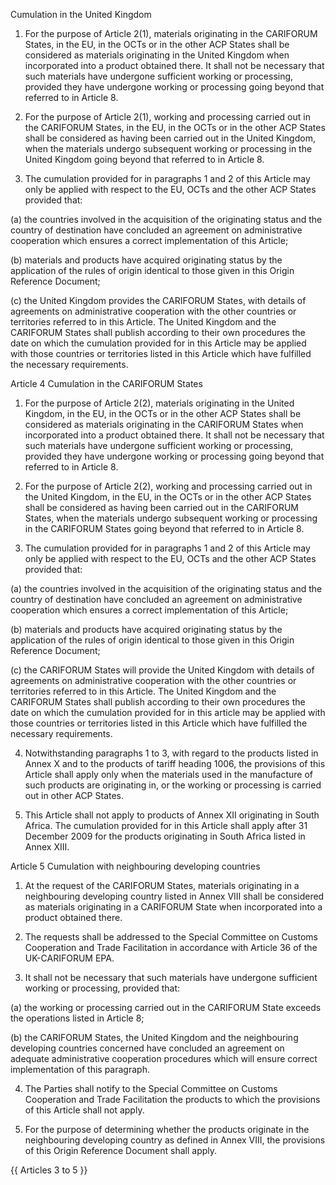 Cumulation in the United Kingdom

1.	For the purpose of Article 2(1), materials originating in the CARIFORUM States, in the EU, in the OCTs or in the other ACP States shall be considered as materials originating in the United Kingdom when incorporated into a product obtained there. It shall not be necessary that such materials have undergone sufficient working or processing, provided they have undergone working or processing going beyond that referred to in Article 8.

2.	For the purpose of Article 2(1), working and processing carried out in the CARIFORUM States, in the EU, in the OCTs or in the other ACP States shall be considered as having been carried out in the United Kingdom, when the materials undergo subsequent working or processing in the United Kingdom going beyond that referred to in Article 8.

3.	The cumulation provided for in paragraphs 1 and 2 of this Article may only be applied with respect to the EU, OCTs and the other ACP States provided that:

(a)	the countries involved in the acquisition of the originating status and the country of destination have concluded an agreement on administrative cooperation which ensures a correct implementation of this Article;

(b)	materials and products have acquired originating status by the application of the rules of origin identical to those given in this Origin Reference Document;

(c)	the United Kingdom provides the CARIFORUM States, with details of agreements on administrative cooperation with the other countries or territories referred to in this Article. The United Kingdom and the CARIFORUM States shall publish according to their own procedures the date on which the cumulation provided for in this Article may be applied with those countries or territories listed in this Article which have fulfilled the necessary requirements.

Article 4
Cumulation in the CARIFORUM States

1.	For the purpose of Article 2(2), materials originating in the United Kingdom, in the EU, in the OCTs or in the other ACP States shall be considered as materials originating in the CARIFORUM States when incorporated into a product obtained there. It shall not be necessary that such materials have undergone sufficient working or processing, provided they have undergone working or processing going beyond that referred to in Article 8.

2.	For the purpose of Article 2(2), working and processing carried out in the United Kingdom, in the EU, in the OCTs or in the other ACP States shall be considered as having been carried out in the CARIFORUM States, when the materials undergo subsequent working or processing in the CARIFORUM States going beyond that referred to in Article 8.

3.	The cumulation provided for in paragraphs 1 and 2 of this Article may only be applied with respect to the EU, OCTs and the other ACP States provided that:

(a)	the countries involved in the acquisition of the originating status and the country of destination have concluded an agreement on administrative cooperation which ensures a correct implementation of this Article;

(b)	materials and products have acquired originating status by the application of the rules of origin identical to those given in this Origin Reference Document;

(c)	the CARIFORUM States will provide the United Kingdom with details of agreements on administrative cooperation with the other countries or territories referred to in this Article. The United Kingdom and the CARIFORUM States shall publish according to their own procedures the date on which the cumulation provided for in this article may be applied with those countries or territories listed in this Article which have fulfilled the necessary requirements.

4.	Notwithstanding paragraphs 1 to 3, with regard to the products listed in Annex X and to the products of tariff heading 1006, the provisions of this Article shall apply only when the materials used in the manufacture of such products are originating in, or the working or processing is carried out in other ACP States.

5.	This Article shall not apply to products of Annex XII originating in South Africa. The cumulation provided for in this Article shall apply after 31 December 2009 for the products originating in South Africa listed in Annex XIII.

Article 5
Cumulation with neighbouring developing countries

1.	At the request of the CARIFORUM States, materials originating in a neighbouring developing country listed in Annex VIII shall be considered as materials originating in a CARIFORUM State when incorporated into a product obtained there.

2.	The requests shall be addressed to the Special Committee on Customs Cooperation and Trade Facilitation in accordance with Article 36 of the UK-CARIFORUM EPA.

3.	It shall not be necessary that such materials have undergone sufficient working or processing, provided that:

(a)	the working or processing carried out in the CARIFORUM State exceeds the operations listed in Article 8;

(b)	the CARIFORUM States, the United Kingdom and the neighbouring developing countries concerned have concluded an agreement on adequate administrative cooperation procedures which will ensure correct implementation of this paragraph.

4.	The Parties shall notify to the Special Committee on Customs Cooperation and Trade Facilitation the products to which the provisions of this Article shall not apply.

5.	For the purpose of determining whether the products originate in the neighbouring developing country as defined in Annex VIII, the provisions of this Origin Reference Document shall apply.

{{ Articles 3 to 5 }}
